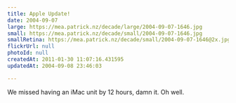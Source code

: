 ```yaml
---
title: Apple Update!
date: 2004-09-07
large: https://mea.patrick.nz/decade/large/2004-09-07-1646.jpg
small: https://mea.patrick.nz/decade/small/2004-09-07-1646.jpg
smallRetina: https://mea.patrick.nz/decade/small/2004-09-07-1646@2x.jpg
flickrUrl: null
photoId: null
createdAt: 2011-01-30 11:07:16.431595
updatedAt: 2004-09-08 23:46:03

---
```

We missed having an iMac unit by 12 hours, damn it. Oh well. 
